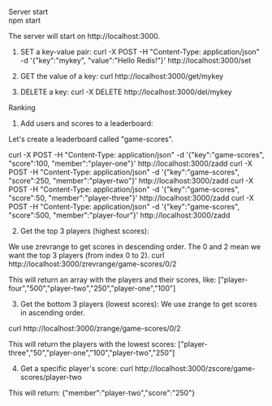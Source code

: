 
Server start     
    npm start

  The server will start on http://localhost:3000.

  1. SET a key-value pair:
   curl -X POST -H "Content-Type: application/json" -d '{"key":"mykey", "value":"Hello Redis!"}' http://localhost:3000/set

  2. GET the value of a key:
   curl http://localhost:3000/get/mykey

  3. DELETE a key:
   curl -X DELETE http://localhost:3000/del/mykey


Ranking 
1. Add users and scores to a leaderboard:

  Let's create a leaderboard called "game-scores".

curl -X POST -H "Content-Type: application/json" -d '{"key":"game-scores", "score":100, "member":"player-one"}' http://localhost:3000/zadd
curl -X POST -H "Content-Type: application/json" -d '{"key":"game-scores", "score":250, "member":"player-two"}' http://localhost:3000/zadd
curl -X POST -H "Content-Type: application/json" -d '{"key":"game-scores", "score":50, "member":"player-three"}' http://localhost:3000/zadd
curl -X POST -H "Content-Type: application/json" -d '{"key":"game-scores", "score":500, "member":"player-four"}' http://localhost:3000/zadd


2. Get the top 3 players (highest scores):

  We use zrevrange to get scores in descending order. The 0 and 2 mean we want the top 3 players (from index 0 to 2).
   curl http://localhost:3000/zrevrange/game-scores/0/2

  This will return an array with the players and their scores, like: ["player-four","500","player-two","250","player-one","100"]

3. Get the bottom 3 players (lowest scores):
  We use zrange to get scores in ascending order.

  curl http://localhost:3000/zrange/game-scores/0/2

  This will return the players with the lowest scores: ["player-three","50","player-one","100","player-two","250"]

4. Get a specific player's score:
   curl http://localhost:3000/zscore/game-scores/player-two

  This will return: {"member":"player-two","score":"250"}
